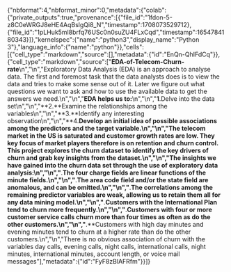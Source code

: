 {"nbformat":4,"nbformat_minor":0,"metadata":{"colab":{"private_outputs":true,"provenance":[{"file_id":"1fdon-5-z8C0eWRGJ8eHE4AqBslgQi8_N","timestamp":1708073529712},{"file_id":"1pLHuk5ml8brfq76USc0n0suZU4FLxCqd","timestamp":1654784180343}]},"kernelspec":{"name":"python3","display_name":"Python 3"},"language_info":{"name":"python"}},"cells":[{"cell_type":"markdown","source":[],"metadata":{"id":"EnQn-QhIFdCq"}},{"cell_type":"markdown","source":["**EDA-of-Telecom-Churn-rate**\n","\n","Exploratory Data Analysis (EDA) is an approach to analyse data. The first and foremost task that the data analysts does is to view the data and tries to make some sense out of it. Later we figure out what questions we want to ask and how to use the available data to get the answers we need.\n","\n","**EDA helps us to:**\n","\n","**1**.Delve into the data set\n","\n","**2.**Examine the relationships among the variables\n","\n","**3.**Identify any interesting observation\n","\n","**4.**Develop an initial idea of possible associations among the predictors and the target variable.\n","\n","The telecom market in the US is saturated and customer growth rates are low. They key focus of market players therefore is on retention and churn control. This project explores the churn dataset to identify the key drivers of churn and grab key insights from the dataset.\n","\n","The insights we have gained into the churn data set through the use of exploratory data analysis:\n","\n","**.**The four charge fields are linear functions of the minute fields.\n","\n","**.**The area code field and/or the state field are anomalous, and can be omitted.\n","\n","**.**The correlations among the remaining predictor variables are weak, allowing us to retain them all for any data mining model.\n","\n","**.**Customers with the International Plan tend to churn more frequently.\n","\n","**.**Customers with four or more customer service calls churn more than four times as often as do the other customers.\n","\n","**.**Customers with high day minutes and evening minutes tend to churn at a higher rate than do the other customers.\n","\n","There is no obvious association of churn with the variables day calls, evening calls, night calls, international calls, night minutes, international minutes, account length, or voice mail messages"],"metadata":{"id":"FyF8zBlAFRfm"}}]}